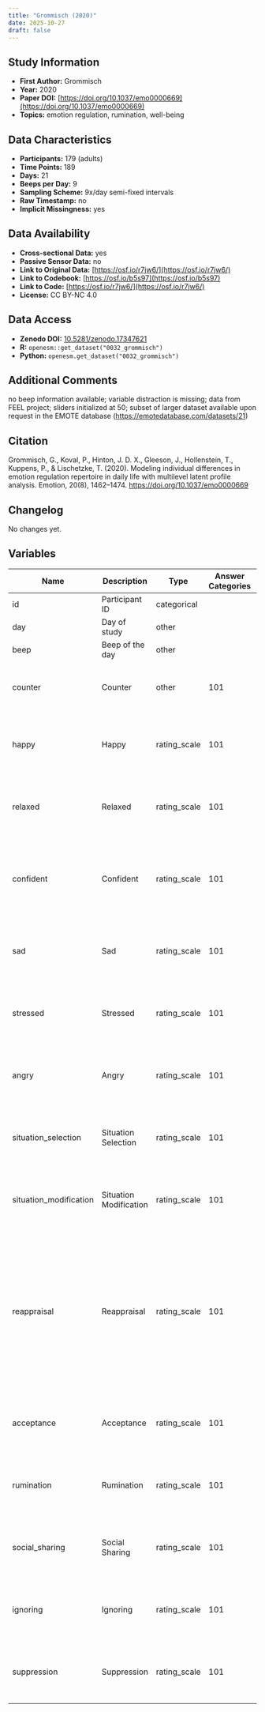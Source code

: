 ```yaml
---
title: "Grommisch (2020)"
date: 2025-10-27
draft: false
---
```



## Study Information

- **First Author:** Grommisch
- **Year:** 2020
- **Paper DOI:** [https://doi.org/10.1037/emo0000669](https://doi.org/10.1037/emo0000669)
- **Topics:** emotion regulation, rumination, well-being

## Data Characteristics

- **Participants:** 179 (adults)
- **Time Points:** 189
- **Days:** 21
- **Beeps per Day:** 9
- **Sampling Scheme:** 9x/day semi-fixed intervals
- **Raw Timestamp:** no
- **Implicit Missingness:** yes

## Data Availability

- **Cross-sectional Data:** yes
- **Passive Sensor Data:** no
- **Link to Original Data:** [https://osf.io/r7jw6/](https://osf.io/r7jw6/)
- **Link to Codebook:** [https://osf.io/b5s97](https://osf.io/b5s97)
- **Link to Code:** [https://osf.io/r7jw6/](https://osf.io/r7jw6/)
- **License:** CC BY-NC 4.0

## Data Access

- **Zenodo DOI:** [10.5281/zenodo.17347621](https://doi.org/10.5281/zenodo.17347621)
- **R:** `openesm::get_dataset("0032_grommisch")`
- **Python:** `openesm.get_dataset("0032_grommisch")`

## Additional Comments

no beep information available; variable distraction is missing; data from FEEL project; sliders initialized at 50; subset of larger dataset available upon request in the EMOTE database (https://emotedatabase.com/datasets/21)


## Citation

Grommisch, G., Koval, P., Hinton, J. D. X., Gleeson, J., Hollenstein, T., Kuppens, P., & Lischetzke, T. (2020). Modeling individual differences in emotion regulation repertoire in daily life with multilevel latent profile analysis. Emotion, 20(8), 1462–1474. https://doi.org/10.1037/emo0000669




## Changelog

No changes yet.

## Variables

| Name | Description | Type | Answer Categories | Details | Labels | Transformation | Source | Assessment Type | Construct | Comments |
|------|-------------|------|------------------|---------|--------|----------------|--------|----------------|----------|----------|
| id | Participant ID | categorical |  |  |  |  |  | ESM |  |  |
| day | Day of study | other |  |  |  |  |  | ESM |  |  |
| beep | Beep of the day | other |  | Not available |  |  |  | ESM |  | Not available |
| counter | Counter | other | 101 | Running number of measurement occasion per id |  |  |  | ESM |  |  |
| happy | Happy | rating_scale | 101 | Feeling happy at moment of prompt | 0 = not at all<br>100 = very much |  |  | ESM | happiness, positive affect, affect |  |
| relaxed | Relaxed | rating_scale | 101 | Feeling relaxed at moment of prompt | 0 = not at all<br>100 = very much |  |  | ESM | relaxation, positive affect, affect, neuroticism, big five |  |
| confident | Confident | rating_scale | 101 | Feeling confident at moment of prompt | 0 = not at all<br>100 = very much |  |  | ESM | confidence, self-efficacy, positive affect, affect, big five, extraversion |  |
| sad | Sad | rating_scale | 101 | Feeling sad at moment of prompt | 0 = not at all<br>100 = very much |  |  | ESM | sadness, negative affect, affect |  |
| stressed | Stressed | rating_scale | 101 | Feeling stressed at moment of prompt | 0 = not at all<br>100 = very much |  |  | ESM | stress, negative affect, affect |  |
| angry | Angry | rating_scale | 101 | Feeling angry at moment of prompt | 0 = not at all<br>100 = very much |  |  | ESM | anger, negative affect, affect |  |
| situation_selection | Situation Selection | rating_scale | 101 | Since last survey, I chose which situation to put myself in | 0 = not at all<br>100 = very much |  |  | ESM | situation selection, emotion regulation |  |
| situation_modification | Situation Modification | rating_scale | 101 | Since last survey, I actively changed something in the situation | 0 = not at all<br>100 = very much |  |  | ESM | situation modification, emotion regulation |  |
| reappraisal | Reappraisal | rating_scale | 101 | Mean of two items: <br>Since last survey, I changed the way I was thinking about the situation<br>Since last survey, I took a step back and looked at things from a different perspective. | 0 = not at all<br>100 = very much |  |  | ESM | reappraisal, emotion regulation |  |
| acceptance | Acceptance | rating_scale | 101 | Since last survey, I accepted my emotions as valid and important | 0 = not at all<br>100 = very much |  |  | ESM | acceptance, emotion regulation |  |
| rumination | Rumination | rating_scale | 101 | Since last survey, I thought over and over again about my emotions | 0 = not at all<br>100 = very much |  |  | ESM | rumination, emotion regulation |  |
| social_sharing | Social Sharing | rating_scale | 101 | Since last survey, I talked with someone about my emotions | 0 = not at all<br>100 = very much |  |  | ESM | emotional expression, emotion regulation, social support |  |
| ignoring | Ignoring | rating_scale | 101 | Since last survey, I ignored my emotions | 0 = not at all<br>100 = very much |  |  | ESM | suppression, emotion regulation |  |
| suppression | Suppression | rating_scale | 101 | Since last survey, I was careful not to express my emotions to others | 0 = not at all<br>100 = very much |  |  | ESM | suppression, emotion regulation |  |
